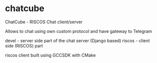 # chatcube
ChatCube - RISCOS Chat client/server

Allows to chat using own custom protocol and have gateway to Telegram

devel - server side part of the chat server (Django based)
riscos - client side (RISCOS) part

riscos client built using GCCSDK with CMake

